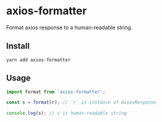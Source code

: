 # axios-formatter

Format axios response to a human-readable string.


## Install

```
yarn add axios-formatter
```


## Usage

```ts
import format from 'axios-formatter';

const s = format(r); // `r` is instance of AxiosResponse

console.log(s); // s is human-readable string
```
